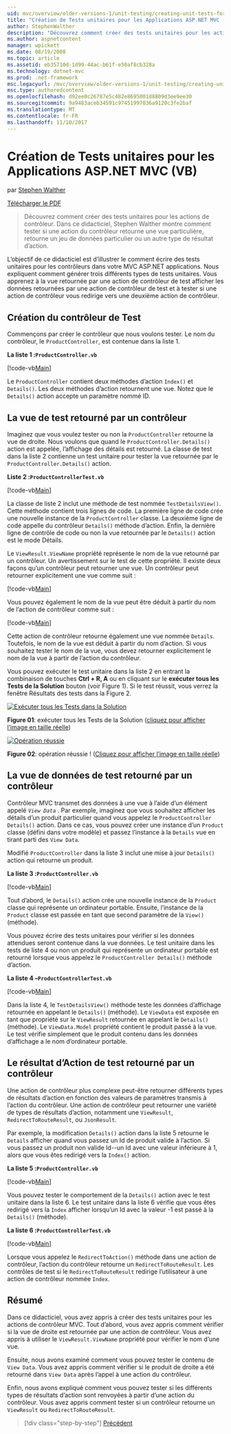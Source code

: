 ```yaml
---
uid: mvc/overview/older-versions-1/unit-testing/creating-unit-tests-for-asp-net-mvc-applications-vb
title: "Création de Tests unitaires pour les Applications ASP.NET MVC (VB) | Documents Microsoft"
author: StephenWalther
description: "Découvrez comment créer des tests unitaires pour les actions de contrôleur. Dans ce didacticiel, Stephen Walther montre comment tester si une action du contrôleur retourne une section..."
ms.author: aspnetcontent
manager: wpickett
ms.date: 08/19/2008
ms.topic: article
ms.assetid: eb35710d-1d99-44ac-b61f-e50af8cb328a
ms.technology: dotnet-mvc
ms.prod: .net-framework
msc.legacyurl: /mvc/overview/older-versions-1/unit-testing/creating-unit-tests-for-asp-net-mvc-applications-vb
msc.type: authoredcontent
ms.openlocfilehash: d92ee0c26787e5c482e8695001d8809d3ee9ee30
ms.sourcegitcommit: 9a9483aceb34591c97451997036a9120c3fe2baf
ms.translationtype: MT
ms.contentlocale: fr-FR
ms.lasthandoff: 11/10/2017
---
```

<a name="creating-unit-tests-for-aspnet-mvc-applications-vb"></a>Création de Tests unitaires pour les Applications ASP.NET MVC (VB)
====================
par [Stephen Walther](https://github.com/StephenWalther)

[Télécharger le PDF](http://download.microsoft.com/download/8/4/8/84843d8d-1575-426c-bcb5-9d0c42e51416/ASPNET_MVC_Tutorial_07_VB.pdf)

> Découvrez comment créer des tests unitaires pour les actions de contrôleur. Dans ce didacticiel, Stephen Walther montre comment tester si une action du contrôleur retourne une vue particulière, retourne un jeu de données particulier ou un autre type de résultat d’action.


L’objectif de ce didacticiel est d’illustrer le comment écrire des tests unitaires pour les contrôleurs dans votre MVC ASP.NET applications. Nous expliquent comment générer trois différents types de tests unitaires. Vous apprenez à la vue retournée par une action de contrôleur de test afficher les données retournées par une action de contrôleur de test et à tester si une action de contrôleur vous redirige vers une deuxième action de contrôleur.

## <a name="creating-the-controller-under-test"></a>Création du contrôleur de Test

Commençons par créer le contrôleur que nous voulons tester. Le nom du contrôleur, le `ProductController`, est contenue dans la liste 1.

**La liste 1 :`ProductController.vb`**

[!code-vb[Main](creating-unit-tests-for-asp-net-mvc-applications-vb/samples/sample1.vb)]

Le `ProductController` contient deux méthodes d’action `Index()` et `Details()`. Les deux méthodes d’action retournent une vue. Notez que le `Details()` action accepte un paramètre nommé ID.

## <a name="testing-the-view-returned-by-a-controller"></a>La vue de test retourné par un contrôleur

Imaginez que vous voulez tester ou non la `ProductController` retourne la vue de droite. Nous voulons que quand le `ProductController.Details()` action est appelée, l’affichage des détails est retourné. La classe de test dans la liste 2 contienne un test unitaire pour tester la vue retournée par le `ProductController.Details()` action.

**Liste 2 :`ProductControllerTest.vb`**

[!code-vb[Main](creating-unit-tests-for-asp-net-mvc-applications-vb/samples/sample2.vb)]

La classe de liste 2 inclut une méthode de test nommée `TestDetailsView()`. Cette méthode contient trois lignes de code. La première ligne de code crée une nouvelle instance de la `ProductController` classe. La deuxième ligne de code appelle du contrôleur `Details()` méthode d’action. Enfin, la dernière ligne de contrôle de code ou non la vue retournée par le `Details()` action est le mode Détails.

Le `ViewResult.ViewName` propriété représente le nom de la vue retourné par un contrôleur. Un avertissement sur le test de cette propriété. Il existe deux façons qu’un contrôleur peut retourner une vue. Un contrôleur peut retourner explicitement une vue comme suit :

[!code-vb[Main](creating-unit-tests-for-asp-net-mvc-applications-vb/samples/sample3.vb)]

Vous pouvez également le nom de la vue peut être déduit à partir du nom de l’action de contrôleur comme suit :

[!code-vb[Main](creating-unit-tests-for-asp-net-mvc-applications-vb/samples/sample4.vb)]

Cette action de contrôleur retourne également une vue nommée `Details`. Toutefois, le nom de la vue est déduit à partir du nom d’action. Si vous souhaitez tester le nom de la vue, vous devez retourner explicitement le nom de la vue à partir de l’action du contrôleur.

Vous pouvez exécuter le test unitaire dans la liste 2 en entrant la combinaison de touches **Ctrl + R, A** ou en cliquant sur le **exécuter tous les Tests de la Solution** bouton (voir Figure 1). Si le test réussit, vous verrez la fenêtre Résultats des tests dans la Figure 2.


[![Exécuter tous les Tests dans la Solution](creating-unit-tests-for-asp-net-mvc-applications-vb/_static/image2.png)](creating-unit-tests-for-asp-net-mvc-applications-vb/_static/image1.png)

**Figure 01**: exécuter tous les Tests de la Solution ([cliquez pour afficher l’image en taille réelle](creating-unit-tests-for-asp-net-mvc-applications-vb/_static/image3.png))


[![Opération réussie](creating-unit-tests-for-asp-net-mvc-applications-vb/_static/image5.png)](creating-unit-tests-for-asp-net-mvc-applications-vb/_static/image4.png)

**Figure 02**: opération réussie ! ([Cliquez pour afficher l’image en taille réelle](creating-unit-tests-for-asp-net-mvc-applications-vb/_static/image6.png))


## <a name="testing-the-view-data-returned-by-a-controller"></a>La vue de données de test retourné par un contrôleur

Contrôleur MVC transmet des données à une vue à l’aide d’un élément appelé  *`View Data`* . Par exemple, imaginez que vous souhaitez afficher les détails d’un produit particulier quand vous appelez le `ProductController Details()` action. Dans ce cas, vous pouvez créer une instance d’un `Product` classe (défini dans votre modèle) et passez l’instance à la `Details` vue en tirant parti des `View Data`.

Modifié `ProductController` dans la liste 3 inclut une mise à jour `Details()` action qui retourne un produit.

**La liste 3 :`ProductController.vb`**

[!code-vb[Main](creating-unit-tests-for-asp-net-mvc-applications-vb/samples/sample5.vb)]

Tout d’abord, le `Details()` action crée une nouvelle instance de la `Product` classe qui représente un ordinateur portable. Ensuite, l’instance de la `Product` classe est passée en tant que second paramètre de la `View()` (méthode).

Vous pouvez écrire des tests unitaires pour vérifier si les données attendues seront contenue dans la vue données. Le test unitaire dans les tests de liste 4 ou non un produit qui représente un ordinateur portable est retourné lorsque vous appelez le `ProductController Details()` méthode d’action.

**La liste 4 –`ProductControllerTest.vb`**

[!code-vb[Main](creating-unit-tests-for-asp-net-mvc-applications-vb/samples/sample6.vb)]

Dans la liste 4, le `TestDetailsView()` méthode teste les données d’affichage retournée en appelant le `Details()` (méthode). Le `ViewData` est exposée en tant que propriété sur le `ViewResult` retournée en appelant le `Details()` (méthode). Le `ViewData.Model` propriété contient le produit passé à la vue. Le test vérifie simplement que le produit contenu dans les données d’affichage a le nom d’ordinateur portable.

## <a name="testing-the-action-result-returned-by-a-controller"></a>Le résultat d’Action de test retourné par un contrôleur

Une action de contrôleur plus complexe peut-être retourner différents types de résultats d’action en fonction des valeurs de paramètres transmis à l’action du contrôleur. Une action de contrôleur peut retourner une variété de types de résultats d’action, notamment une `ViewResult`, `RedirectToRouteResult`, ou `JsonResult`.

Par exemple, la modification `Details()` action dans la liste 5 retourne le `Details` afficher quand vous passez un Id de produit valide à l’action. Si vous passez un produit non valide Id--un Id avec une valeur inférieure à 1, alors que vous êtes redirigé vers la `Index()` action.

**La liste 5 :`ProductController.vb`**

[!code-vb[Main](creating-unit-tests-for-asp-net-mvc-applications-vb/samples/sample7.vb)]

Vous pouvez tester le comportement de la `Details()` action avec le test unitaire dans la liste 6. Le test unitaire dans la liste 6 vérifie que vous êtes redirigé vers la `Index` afficher lorsqu’un Id avec la valeur -1 est passé à la `Details()` (méthode).

**La liste 6 :`ProductControllerTest.vb`**

[!code-vb[Main](creating-unit-tests-for-asp-net-mvc-applications-vb/samples/sample8.vb)]

Lorsque vous appelez le `RedirectToAction()` méthode dans une action de contrôleur, l’action du contrôleur retourne un `RedirectToRouteResult`. Les contrôles de test si le `RedirectToRouteResult` redirige l’utilisateur à une action de contrôleur nommée `Index`.

## <a name="summary"></a>Résumé

Dans ce didacticiel, vous avez appris à créer des tests unitaires pour les actions de contrôleur MVC. Tout d’abord, vous avez appris comment vérifier si la vue de droite est retournée par une action de contrôleur. Vous avez appris à utiliser le `ViewResult.ViewName` propriété pour vérifier le nom d’une vue.

Ensuite, nous avons examiné comment vous pouvez tester le contenu de `View Data`. Vous avez appris comment vérifier si le produit de droite a été retourné dans `View Data` après l’appel à une action du contrôleur.

Enfin, nous avons expliqué comment vous pouvez tester si les différents types de résultats d’action sont renvoyées à partir d’une action du contrôleur. Vous avez appris comment tester si un contrôleur retourne un `ViewResult` ou `RedirectToRouteResult`.

>[!div class="step-by-step"]
[Précédent](creating-unit-tests-for-asp-net-mvc-applications-cs.md)
